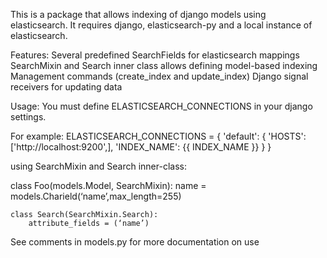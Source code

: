 This is a package that allows indexing of django models using
elasticsearch. It requires django, elasticsearch-py and a local instance of
elasticsearch.


Features:
Several predefined SearchFields for elasticsearch mappings
SearchMixin and Search inner class allows defining model-based indexing
Management commands (create_index and update_index)
Django signal receivers for updating data

Usage:
You must define ELASTICSEARCH_CONNECTIONS in your django settings.

For example:
ELASTICSEARCH_CONNECTIONS = {
    'default': {
        'HOSTS': ['http://localhost:9200',],
        'INDEX_NAME': {{ INDEX_NAME }}
    }
}

using SearchMixin and Search inner-class:

class Foo(models.Model, SearchMixin):
    name = models.Charield(‘name’,max_length=255)

    class Search(SearchMixin.Search):
        attribute_fields = (‘name’)

See comments in models.py for more documentation on use
